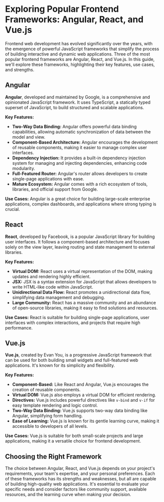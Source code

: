 # Exploring Popular Frontend Frameworks: Angular, React, and Vue.js

Frontend web development has evolved significantly over the years, with the emergence of powerful JavaScript frameworks that simplify the process of building interactive and dynamic web applications. Three of the most popular frontend frameworks are Angular, React, and Vue.js. In this guide, we'll explore these frameworks, highlighting their key features, use cases, and strengths.

## Angular

**Angular**, developed and maintained by Google, is a comprehensive and opinionated JavaScript framework. It uses TypeScript, a statically typed superset of JavaScript, to build structured and scalable applications.

**Key Features:**
- **Two-Way Data Binding:** Angular offers powerful data binding capabilities, allowing automatic synchronization of data between the model and view.
- **Component-Based Architecture:** Angular encourages the development of reusable components, making it easier to manage complex user interfaces.
- **Dependency Injection:** It provides a built-in dependency injection system for managing and injecting dependencies, enhancing code modularity.
- **Full-Featured Router:** Angular's router allows developers to create single-page applications with ease.
- **Mature Ecosystem:** Angular comes with a rich ecosystem of tools, libraries, and official support from Google.

**Use Cases:** Angular is a great choice for building large-scale enterprise applications, complex dashboards, and applications where strong typing is crucial.

## React

**React**, developed by Facebook, is a popular JavaScript library for building user interfaces. It follows a component-based architecture and focuses solely on the view layer, leaving routing and state management to external libraries.

**Key Features:**
- **Virtual DOM:** React uses a virtual representation of the DOM, making updates and rendering highly efficient.
- **JSX:** JSX is a syntax extension for JavaScript that allows developers to write HTML-like code within JavaScript.
- **Unidirectional Data Flow:** React promotes a unidirectional data flow, simplifying data management and debugging.
- **Large Community:** React has a massive community and an abundance of open-source libraries, making it easy to find solutions and resources.

**Use Cases:** React is suitable for building single-page applications, user interfaces with complex interactions, and projects that require high performance.

## Vue.js

**Vue.js**, created by Evan You, is a progressive JavaScript framework that can be used for both building small widgets and full-featured web applications. It's known for its simplicity and flexibility.

**Key Features:**
- **Component-Based:** Like React and Angular, Vue.js encourages the creation of reusable components.
- **Virtual DOM:** Vue.js also employs a virtual DOM for efficient rendering.
- **Directives:** Vue.js includes powerful directives like `v-bind` and `v-if` for easy template rendering and logic control.
- **Two-Way Data Binding:** Vue.js supports two-way data binding like Angular, simplifying form handling.
- **Ease of Learning:** Vue.js is known for its gentle learning curve, making it accessible to developers of all levels.

**Use Cases:** Vue.js is suitable for both small-scale projects and large applications, making it a versatile choice for frontend development.

## Choosing the Right Framework

The choice between Angular, React, and Vue.js depends on your project's requirements, your team's expertise, and your personal preferences. Each of these frameworks has its strengths and weaknesses, but all are capable of building high-quality web applications. It's essential to evaluate your specific needs and consider factors like community support, available resources, and the learning curve when making your decision.